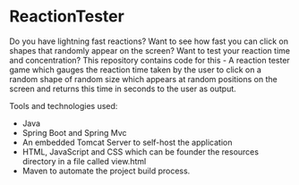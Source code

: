 # ReactionTester

Do you have lightning fast reactions? Want to see how fast you can click on shapes that randomly appear on the screen? Want to test your reaction time and concentration? 
This repository contains code for this - A reaction tester game which gauges the reaction time taken by the user to click on a random shape of random size which appears at random
positions on the screen and returns this time in seconds to the user as output.

Tools and technologies used:
- Java
- Spring Boot and Spring Mvc
- An embedded Tomcat Server to self-host the application
- HTML, JavaScript and CSS which can be founder the resources directory in a file called view.html 
- Maven to automate the project build process.
